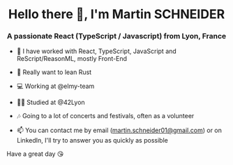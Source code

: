<h1 align="center">Hello there 👋, I'm Martin SCHNEIDER</h1>
<h3 align="center">A passionate React (TypeScript / Javascript) from Lyon, France</h3>


- 🔭 I have worked with React, TypeScript, JavaScript and ReScript/ReasonML, mostly Front-End

- 🌱 Really want to lean Rust

- 💻 Working at @elmy-team

- 👨‍🏫 Studied at @42Lyon

- 🎶 Going to a lot of concerts and festivals, often as a volunteer

- 📫 You can contact me by email (martin.schneider01@gmail.com) or on LinkedIn, I'll try to answer you as quickly as possible



Have a great day 😘

<!--
**martinschneider01/martinschneider01** is a ✨ _special_ ✨ repository because its `README.md` (this file) appears on your GitHub profile.

Here are some ideas to get you started:

- 🔭 I’m currently working on ...
- 🌱 I’m currently learning ...
- 👯 I’m looking to collaborate on ...
- 🤔 I’m looking for help with ...
- 💬 Ask me about ...
- 📫 How to reach me: ...
- 😄 Pronouns: ...
- ⚡ Fun fact: ...
-->
